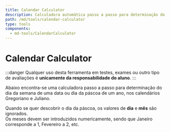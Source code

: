 ```yaml
---
title: Calendar Calculator
description: Calculadora automática passo a passo para determinação do dia da semana de uma data ou dia da páscoa de um ano, nos calendários Gregoriano e Juliano.
path: /md/tools/calendar-calculator
type: tools
components:
  - md-tools/CalendarCalculator
---
```


# Calendar Calculator

:::danger
Qualquer uso desta ferramenta em testes, exames ou outro tipo de avaliações é **unicamente da responsabilidade do aluno**.
:::

Abaixo encontra-se uma calculadora passo a passo para determinação do dia da semana de
uma data ou dia da páscoa de um ano, nos calendários Gregoriano e Juliano.

Quando se quer descobrir o dia da páscoa, os valores de **dia** e **mês** são ignorados.  
Os meses devem ser introduzidos numericamente, sendo que Janeiro corresponde a $1$, Fevereiro a $2$, etc.

<calendar-calculator />
